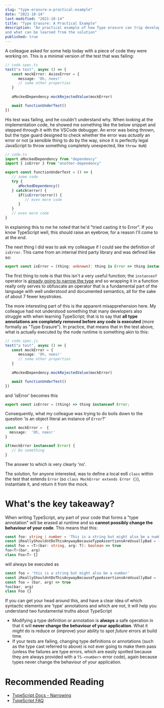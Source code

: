 ```yaml
---
slug: "type-erasure-a-practical-example"
date: "2021-10-14"
last-modified: "2021-10-14"
title: "Type Erasure: A Practical Example"
description: "An practical example of how Type erasure can trip developers up
and what can be learned from the solution"
published: true
---
```


A colleague asked for some help today with a piece of code they were working on. This is a minimal version of the test that was failing:

```TypeScript
// code.spec.ts
test("a test", async () => {
   const mockError: AxiosError = {
      message: 'Oh, noes!'
      // some other properties
   }
   
   aMockedDependency.mockRejectedValue(mockError)

   await functionUnderTest()
})
```

His test was failing, and he couldn't understand why. When looking at the implementation code, he showed me something like the below snippet and stepped through it with the VSCode debugger. An error was being thrown, but the type guard designed to check whether the error was *actually* an error or not (a sensible thing to do by the way, since it is perfectly legal JavaScript to throw something completely unexpected, like `throw NaN`)

```TypeScript
// code.ts
import aMockedDependency from "dependency"
import { isError } from "another-dependency"

export const functionUnderTest = () => {
   // some code
   try {
      aMockedDependency()
   } catch(error) {
      if(isError(error)) {
         // even more code
      }
   }
   // even more code
}
```

In explaining this to me he noted that he'd "tried casting it to Error". If you know TypeScript well, this should raise an eyebrow, for a reason I'll come to at the end.

The next thing I did was to ask my colleague if I could see the definition of `isError`. This came from an internal third party library and was defined like so:

```TypeScript
export const isError = (thing: unknown): thing is Error => thing instanceof Error;
```

The first thing to note is that this isn't a very useful function; the `instanceof` operator is [already going to narrow the type](https://www.typescriptlang.org/docs/handbook/2/narrowing.html#instanceof-narrowing) and so wrapping it in a function really only serves to obfuscate an operator that is a fundamental part of the language with well understood and documented semantics, all for the sake of about 7 fewer keystrokes.

The more interesting part of this is the apparent misapprehension here. My colleague had not understood something that many developers also struggle with when learning TypeScript; that is to say that **all type annotations are completely removed before any code is executed** (more formally as "Type Erasure"). In practice, that means that in the test above, what is actually executed by the node runtime is something akin to this:

```TypeScript
// code.spec.js
test("a test", async () => {
   const mockError = {
      message: 'Oh, noes!'
      // some other properties
   }
   
   aMockedDependency.mockRejectedValue(mockError)

   await functionUnderTest()
})
```

and 'isError' becomes this

```TypeScript
export const isError = (thing) => thing instanceof Error;
```

Consequently, what my colleague was trying to do boils down to the question 'is an object literal an instance of `Error`?'

```TypeScript
const mockError =  { 
  message:  'Oh, noes!'
}

if(mockError instanceof Error) {
   // Do something
}
```

The answer to which is very clearly 'no'.

The solution, for anyone interested, was to define a local es6 `class` within the test that extends `Error` (so `class MockError extends Error {}`), instantiate it, and return it from the mock.

# What's the key takeaway?

When writing TypeScript, any part of your code that forms a "type annotation" will be erased at runtime and so **cannot possibly change the behaviour of your code**. This means that this:


```TypeScript
const foo: string | number = 'This is a string but might also be a number'
const iReallyShouldntDoThisAnywayBecauseTypeAssertionsAreUsuallyBad = { thing: 'bar' } as MyOtherType
const foo = <T>(bar: string, arg: T): boolean => true
foo<T>(bar, arg)
class Foo<T> {}
```

will always be executed as

```JavaScript
const foo = 'this is a string but might also be a number'
const iReallyShouldntDoThisAnywayBecauseTypeAssertionsAreUsuallyBad =  { thing:  'bar'  }
const foo = (bar, arg) => true
foo(bar, arg)
class Foo {}
```

If you can get your head around this, and have a clear idea of which syntactic elements are 'type' annotations and which are not, it will help you understand two fundamental truths about TypeScript

* Modifying a type definition or annotation is **always** a safe operation in that it will **never change the behaviour of your application**. What it *might* do is reduce or (improve) your ability to spot *future* errors at build time.
* If your tests are failing, changing type definitions or annotations (such as the type cast referred to above) is not ever going to make them pass (unless the failures are type errors, which are easily spotted because they are always provided with a `TS-<number>` error code),  again because types never change the behaviour of your application.

# Recommended Reading

* [TypeScript Docs -
  Narrowing](https://www.typescriptlang.org/docs/handbook/2/narrowing.html)
* [TypeScript FAQ](https://github.com/Microsoft/TypeScript/wiki/FAQ)
